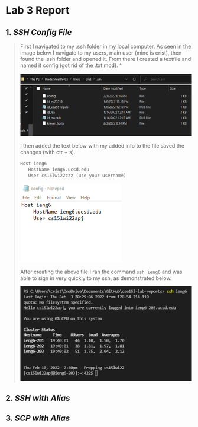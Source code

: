 # **Lab 3 Report**
## 1. *SSH Config File*
> First I navigated to my .ssh folder in my local computer. As seen in the image below I navigate to my users, main user (mine is crist), then found the .ssh folder and opened it. From there I created a textfile and named it config (got rid of the .txt mod).
^
>
> ![File_image](https://github.com/quistian241/cse15l-lab-reports/blob/main/lab_3_images/Lab3_1.png?raw=true)
>
> I then added the text below with my added info to the file saved the changes (with ctr + s).
> ```
> Host ieng6
>    HostName ieng6.ucsd.edu
>    User cs15lwi22zzz (use your username)
> ```
>
> ![File_Enards](https://github.com/quistian241/cse15l-lab-reports/blob/main/lab_3_images/Lab3_2.png?raw=true)
>
> After creating the above file I ran the command `ssh ieng6` and was able to sign in very quickly to my ssh, as demonstrated below. 
> 
> ![the_demo_stration](https://github.com/quistian241/cse15l-lab-reports/blob/main/lab_3_images/Lab3_3.png?raw=true)
## 2. *SSH with Alias*
>
## 3. *SCP with Alias*
>